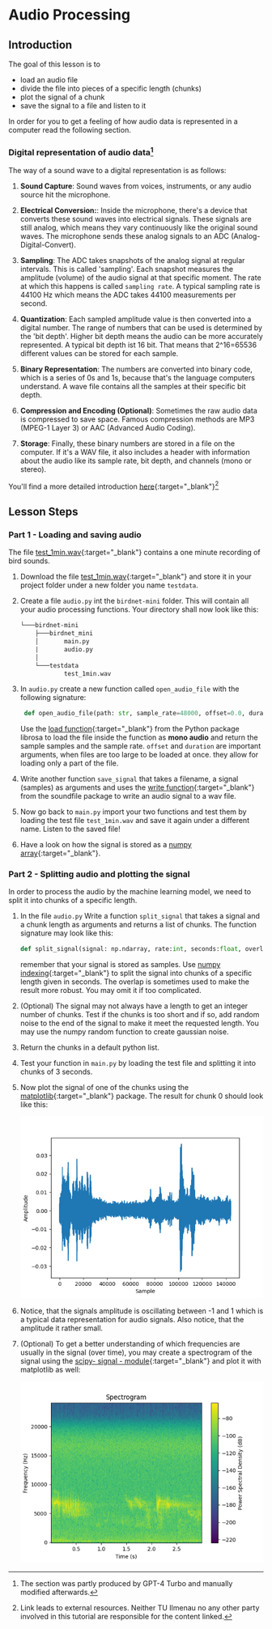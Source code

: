 # Audio Processing

## Introduction

The goal of this lesson is to

* load an audio file 
* divide the file into pieces of a specific length (chunks)
* plot the signal of a chunk
* save the signal to a file and listen to it 

In order for you to get a feeling of how audio data is represented in a computer read the following section.


### Digital representation of audio data[^1]

The way of a sound wave to a digital representation is as follows:

1. **Sound Capture**: Sound waves from voices, instruments, or any audio source hit the microphone.

2. **Electrical Conversion:**: Inside the microphone, there's a device that converts these sound waves into electrical signals. These signals are still analog, which means they vary continuously like the original sound waves. The microphone sends these analog signals to an ADC (Analog-Digital-Convert). 

3. **Sampling**: The ADC takes snapshots of the analog signal at regular intervals. This is called 'sampling'. Each snapshot measures the amplitude (volume) of the audio signal at that specific moment. The rate at which this happens is called `sampling rate`. A typical sampling rate is 44100 Hz which means the ADC takes 44100 measurements per second. 

4. **Quantization**: Each sampled amplitude value is then converted into a digital number. The range of numbers that can be used is determined by the 'bit depth'. Higher bit depth means the audio can be more accurately represented. A typical bit depth ist 16 bit. That means that 2^16=65536 different values can be stored for each sample. 

5. **Binary Representation**: The numbers are converted into binary code, which is a series of 0s and 1s, because that's the language computers understand. A wave file contains all the samples at their specific bit depth. 

6. **Compression and Encoding (Optional)**: Sometimes the raw audio data is compressed to save space. Famous compression methods are MP3 (MPEG-1 Layer 3) or AAC (Advanced Audio Coding).

7. **Storage**: Finally, these binary numbers are stored in a file on the computer. If it's a WAV file, it also includes a header with information about the audio like its sample rate, bit depth, and channels (mono or stereo).


You'll find a more detailed introduction [here](https://woodandfirestudio.com/en/sample-rate-bit-depth/){:target="_blank"}[^2]

[^1]: The section was partly produced by GPT-4 Turbo and manually modified afterwards. 

[^2]: Link leads to external resources. Neither TU Ilmenau no any other party involved in this tutorial are responsible for the content linked. 

## Lesson Steps

### Part 1 - Loading and saving audio

The file [test_1min.wav](./files/test_1min.wav){:target="_blank"} contains a one minute recording of bird sounds. 

1. Download the file [test_1min.wav](./files/test_1min.wav){:target="_blank"} and store it in your project folder under a new folder you name `testdata`. 

2. Create a file `audio.py` int the `birdnet-mini` folder. This will contain all your audio processing functions. Your directory shall now look like this:

    ```
    └───birdnet-mini
        ├───birdnet_mini
        │       main.py
        |       audio.py
        │
        └───testdata
                test_1min.wav
    ```


3. In `audio.py` create a new function called `open_audio_file` with the following signature: 

    ```python
     def open_audio_file(path: str, sample_rate=48000, offset=0.0, duration=None): 
    ```
        
    Use the [load function](https://librosa.org/doc/latest/generated/librosa.load.html#librosa.load){:target="_blank"} from the Python package librosa to load the file inside the function as **mono audio** and return the sample samples and the sample rate. `offset` and `duration`  are important arguments, when files are too large to be loaded at once. they allow for loading only a part of the file.

4. Write another function `save_signal` that takes a filename, a signal (samples) as arguments and uses the [write function](https://python-soundfile.readthedocs.io/en/0.11.0/#read-write-functions){:target="_blank"} from the soundfile package to write an audio signal to a wav file.

5. Now go back to `main.py` import your two functions and test them by loading the test file `test_1min.wav` and save it again under a different name. Listen to the saved file! 

6. Have a look on how the signal is stored as a [numpy array](https://numpy.org/doc/stable/reference/generated/numpy.array.html){:target="_blank"}. 


### Part 2 - Splitting audio and plotting the signal

In order to process the audio by the machine learning model, we need to split it into chunks of a specific length.

1. In the file `audio.py` Write a function `split_signal` that takes a signal and a chunk length as arguments and returns a list of chunks. The function signature may look like this:

    ```python
    def split_signal(signal: np.ndarray, rate:int, seconds:float, overlap: float, min_len:float) -> List[np.ndarray]:
    ```

    remember that your signal is stored as samples. Use [numpy indexing](https://numpy.org/doc/stable/user/basics.indexing.html){:target="_blank"} to split the signal into chunks of a specific length given in seconds. The overlap is sometimes used to make the result more robust. You may omit it if too complicated.

2. (Optional) The signal may not always have a length to get an integer number of chunks. Test if the chunks is too short and if so, add random noise to the end of the signal to make it meet the requested length. You may use the numpy random function to create gaussian noise. 

3. Return the chunks in a default python list.

4. Test your function in `main.py` by loading the test file and splitting it into chunks of 3 seconds. 

5. Now plot the signal of one of the chunks using the [matplotlib](https://matplotlib.org/stable/contents.html){:target="_blank"} package. The result for chunk 0 should look like this:

    ![Signal Plot](./pictures/signal_plot.png)

6. Notice, that the signals amplitude is oscillating between -1 and 1 which is a typical data representation for audio signals. Also notice, that the amplitude it rather small.


7. (Optional) To get a better understanding of which frequencies are usually in the signal (over time), you may create a spectrogram of the signal using the [scipy- signal - module](https://docs.scipy.org/doc/scipy/reference/generated/scipy.signal.spectrogram.html#scipy.signal.spectrogram){:target="_blank"} and plot it with matplotlib as well: 

    ![Spectrogram](./pictures/signal_spectrogram_plot.png)
